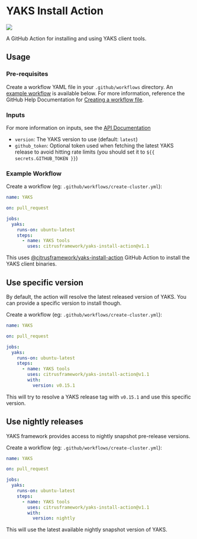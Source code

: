 # YAKS Install Action

[![](https://github.com/citrusframework/yaks-install-action/workflows/Test/badge.svg?branch=main)](https://github.com/citrusframework/yaks-install-action/actions)

A GitHub Action for installing and using YAKS client tools.

## Usage

### Pre-requisites

Create a workflow YAML file in your `.github/workflows` directory. An [example workflow](#example-workflow) is available below.
For more information, reference the GitHub Help Documentation for [Creating a workflow file](https://help.github.com/en/articles/configuring-a-workflow#creating-a-workflow-file).

### Inputs

For more information on inputs, see the [API Documentation](https://developer.github.com/v3/repos/releases/#input)

- `version`: The YAKS version to use (default: `latest`)
- `github_token`: Optional token used when fetching the latest YAKS release to avoid hitting rate limits (you should set it to `${{ secrets.GITHUB_TOKEN }}`)

### Example Workflow

Create a workflow (eg: `.github/workflows/create-cluster.yml`):

```yaml
name: YAKS

on: pull_request

jobs:
  yaks:
    runs-on: ubuntu-latest
    steps:
      - name: YAKS tools
        uses: citrusframework/yaks-install-action@v1.1
```

This uses [@citrusframework/yaks-install-action](https://www.github.com/citrusframework/yaks-install-action) GitHub Action to install the YAKS client binaries.

## Use specific version

By default, the action will resolve the latest released version of YAKS.
You can provide a specific version to install though.

Create a workflow (eg: `.github/workflows/create-cluster.yml`):

```yaml
name: YAKS

on: pull_request

jobs:
  yaks:
    runs-on: ubuntu-latest
    steps:
      - name: YAKS tools
        uses: citrusframework/yaks-install-action@v1.1
        with:
          version: v0.15.1 
```

This will try to resolve a YAKS release tag with `v0.15.1` and use this specific version.

## Use nightly releases

YAKS framework provides access to nightly snapshot pre-release versions.

Create a workflow (eg: `.github/workflows/create-cluster.yml`):

```yaml
name: YAKS

on: pull_request

jobs:
  yaks:
    runs-on: ubuntu-latest
    steps:
      - name: YAKS tools
        uses: citrusframework/yaks-install-action@v1.1
        with:
          version: nightly 
```

This will use the latest available nightly snapshot version of YAKS.

